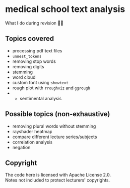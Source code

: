 # medical school text analysis
What I do during revision 📑😛

## Topics covered 
- processing pdf text files 
- `unnest_tokens`
- removing stop words
- removing digits
- stemming 
- word cloud 
- custom font using `showtext`
- rough plot with `rroughviz` and `ggrough`
- - sentimental analysis 

## Possible topics (non-exhaustive)
- removing plural words without stemming 
- rayshader heatmap
- compare different lecture series/subjects 
- correlation analysis 
- negation

## Copyright
The code here is licensed with Apache License 2.0.  
Notes not included to protect lecturers' copyrights. 
